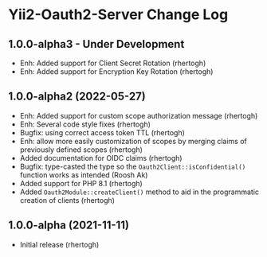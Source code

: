Yii2-Oauth2-Server Change Log
=============================

1.0.0-alpha3 - Under Development
--------------------------------

- Enh: Added support for Client Secret Rotation (rhertogh)
- Enh: Added support for Encryption Key Rotation (rhertogh)

1.0.0-alpha2 (2022-05-27)
-------------------------

- Enh: Added support for custom scope authorization message (rhertogh)
- Enh: Several code style fixes (rhertogh)
- Bugfix: using correct access token TTL (rhertogh)
- Enh: allow more easily customization of scopes by merging claims of previously defined scopes (rhertogh)
- Added documentation for OIDC claims (rhertogh)
- Bugfix: type-casted the type so the `Oauth2Client::isConfidential()` function works as intended (Roosh Ak)
- Added support for PHP 8.1 (rhertogh)
- Added `Oauth2Module::createClient()` method to aid in the programmatic creation of clients (rhertogh)

1.0.0-alpha (2021-11-11)
------------------------

- Initial release (rhertogh)
